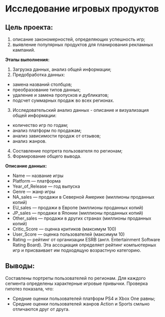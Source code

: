 # Исследование игровых продуктов

## Цель проекта:
1. описание закономерностей, определяющих успешность игр;
2. выявление популярных продуктов для планирования рекламных кампаний.

<b>Этапы выполнения:</b> 
1. Загрузка данных, анализ общей информации;
2. Предобработка данных: 
* замена названий столбцов;
* преобразование типов данных;
* удаление и замена пропусков и дубликатов;
* подсчет суммарных продаж во всех регионах.
3. Исследовательский анализ данных - описание и визуализация общей информации:
* количество игр по годам;
* анализ платформ по продажам;
* анализ зависимости продаж от отзывов;
* анализ жанров.
4. Составление портрета пользователя по регионам;
4. Формирование общего вывода.

<b>Описание данных:</b> 
* Name — название игры
* Platform — платформа
* Year_of_Release — год выпуска
* Genre — жанр игры
* NA_sales — продажи в Северной Америке (миллионы проданных копий)
* EU_sales — продажи в Европе (миллионы проданных копий)
* JP_sales — продажи в Японии (миллионы проданных копий)
* Other_sales — продажи в других странах (миллионы проданных копий)
* Critic_Score — оценка критиков (максимум 100)
* User_Score — оценка пользователей (максимум 10)
* Rating — рейтинг от организации ESRB (англ. Entertainment Software Rating Board). Эта ассоциация определяет рейтинг компьютерных игр и присваивает им подходящую возрастную категорию.


## Выводы:
Составлены портреты пользователей по регионам. Для каждого сегмента определены характерные игровые привычки. 
Проверка гипотез показала, что:
* Средние оценки пользователей платформ PS4 и Xbox One равны;
* Средние оценки пользователей жанров Action и Sports смльно отличаются друг от друга.
